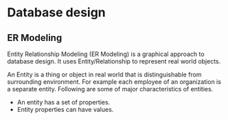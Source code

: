 # Database design

## ER Modeling
Entity Relationship Modeling (ER Modeling) is a graphical approach to database design. It uses Entity/Relationship to represent real world objects.

An Entity is a thing or object in real world that is distinguishable from surrounding environment. For example each employee of an organization is a separate entity. Following are some of major characteristics of entities.

* An entity has a set of properties.
* Entity properties can  have values. 
